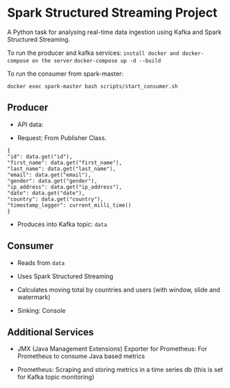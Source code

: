 # Spark Structured Streaming Project 

A Python task for analysing real-time data ingestion using Kafka and Spark Structured Streaming.

To run the producer and kafka services:
`install docker and docker-compose on the server`
`docker-compose up -d --build`

To run the consumer from spark-master:

`docker exec spark-master bash scripts/start_consumer.sh`

## Producer

* API data: 

* Request: From Publisher Class.

```
{
"id": data.get("id"),
"first_name": data.get("first_name"),
"last_name": data.get("last_name"),
"email": data.get("email"),
"gender": data.get("gender"),
"ip_address": data.get("ip_address"),
"date": data.get("date"),
"country": data.get("country"),
"timestamp_logger": current_milli_time()
}
```

* Produces into Kafka topic: `data`

## Consumer

* Reads from `data`

* Uses Spark Structured Streaming

* Calculates moving total by countries and users (with window, slide and watermark)

* Sinking: Console

## Additional Services

* JMX (Java Management Extensions) Exporter for Prometheus: For Prometheus to consume Java based metrics

* Prometheus: Scraping and storing metrics in a time series db (this is set for Kafka topic monitoring)



